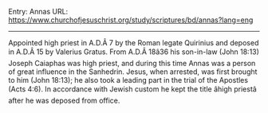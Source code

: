 Entry: Annas
URL: https://www.churchofjesuschrist.org/study/scriptures/bd/annas?lang=eng

---

Appointed high priest in A.D.Â 7 by the Roman legate Quirinius and deposed in A.D.Â 15 by Valerius Gratus. From A.D.Â 18â36 his son-in-law (John 18:13) Joseph Caiaphas was high priest, and during this time Annas was a person of great influence in the Sanhedrin. Jesus, when arrested, was first brought to him (John 18:13); he also took a leading part in the trial of the Apostles (Acts 4:6). In accordance with Jewish custom he kept the title âhigh priestâ after he was deposed from office.
